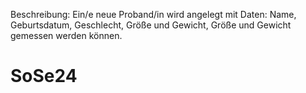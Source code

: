 Beschreibung:
Ein/e neue Proband/in wird angelegt mit Daten: Name, Geburtsdatum, Geschlecht, Größe und Gewicht, Größe und Gewicht gemessen werden können.

# SoSe24
